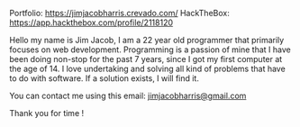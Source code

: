 Portfolio: https://jimjacobharris.crevado.com/
HackTheBox: https://app.hackthebox.com/profile/2118120 

  Hello my name is Jim Jacob, I am a 22 year old programmer that primarily focuses on web development. Programming is a passion of mine that I have
been doing non-stop for the past 7 years, since I got my first computer at the age of 14. 
  I love undertaking and solving all kind of problems that have to do with software. If a solution exists, I will find it.
  
You can contact me using this email: jimjacobharris@gmail.com

Thank you for time !

<!---
Jim-Jacob-Harris/Jim-Jacob-Harris is a ✨ special ✨ repository because its `README.md` (this file) appears on your GitHub profile.
You can click the Preview link to take a look at your changes.
--->
